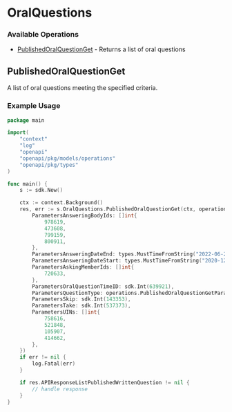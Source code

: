 # OralQuestions

### Available Operations

* [PublishedOralQuestionGet](#publishedoralquestionget) - Returns a list of oral questions

## PublishedOralQuestionGet

A list of oral questions meeting the specified criteria.

### Example Usage

```go
package main

import(
	"context"
	"log"
	"openapi"
	"openapi/pkg/models/operations"
	"openapi/pkg/types"
)

func main() {
    s := sdk.New()

    ctx := context.Background()
    res, err := s.OralQuestions.PublishedOralQuestionGet(ctx, operations.PublishedOralQuestionGetRequest{
        ParametersAnsweringBodyIds: []int{
            978619,
            473608,
            799159,
            800911,
        },
        ParametersAnsweringDateEnd: types.MustTimeFromString("2022-06-25T00:37:01.696Z"),
        ParametersAnsweringDateStart: types.MustTimeFromString("2020-12-18T15:02:44.758Z"),
        ParametersAskingMemberIds: []int{
            720633,
        },
        ParametersOralQuestionTimeID: sdk.Int(639921),
        ParametersQuestionType: operations.PublishedOralQuestionGetParametersQuestionTypeEnumTopical.ToPointer(),
        ParametersSkip: sdk.Int(143353),
        ParametersTake: sdk.Int(537373),
        ParametersUINs: []int{
            758616,
            521848,
            105907,
            414662,
        },
    })
    if err != nil {
        log.Fatal(err)
    }

    if res.APIResponseListPublishedWrittenQuestion != nil {
        // handle response
    }
}
```
